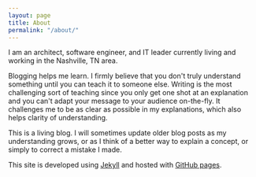 ```yaml
---
layout: page
title: About
permalink: "/about/"
---
```


I am an architect, software engineer, and IT leader currently living and working in the Nashville, TN area.

Blogging helps me learn. I firmly believe that you don't truly understand something until you can teach it to someone else. Writing is the most challenging sort of teaching since you only get one shot at an explanation and you can't adapt your message to your audience on-the-fly. It challenges me to be as clear as possible in my explanations, which also helps clarity of understanding.

This is a living blog. I will sometimes update older blog posts as my understanding grows, or as I think of a better way to explain a concept, or simply to correct a mistake I made.

This site is developed using [Jekyll](https://jekyllrb.com/) and hosted with [GitHub pages](https://pages.github.com/).
